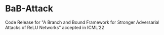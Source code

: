 # BaB-Attack
Code Release for "A Branch and Bound Framework for Stronger Adversarial Attacks of ReLU Networks" accepted in ICML'22
